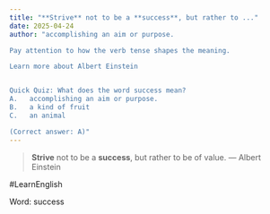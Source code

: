 ```yaml
---
title: "**Strive** not to be a **success**, but rather to ..."
date: 2025-04-24
author: "accomplishing an aim or purpose.

Pay attention to how the verb tense shapes the meaning.

Learn more about Albert Einstein


Quick Quiz: What does the word success mean?
A.   accomplishing an aim or purpose.
B.   a kind of fruit
C.   an animal

(Correct answer: A)"
---
```


> **Strive** not to be a **success**, but rather to be of value. — Albert Einstein

#LearnEnglish

Word: success
